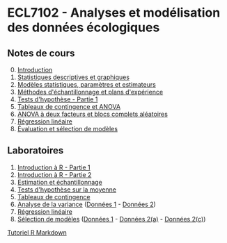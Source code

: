 # ECL7102 - Analyses et modélisation des données écologiques

## Notes de cours

0. [Introduction](notes_cours/0-Introduction.html)
1. [Statistiques descriptives et graphiques](notes_cours/1-Statistiques_descriptives.html)
2. [Modèles statistiques, paramètres et estimateurs](notes_cours/2-Modèles_statistiques.html)
3. [Méthodes d'échantillonnage et plans d'expérience](notes_cours/3-Échantillonnage_expériences.html)
4. [Tests d'hypothèse - Partie 1](notes_cours/4-Tests_hypothese_Partie1.html)
5. [Tableaux de contingence et ANOVA](notes_cours/5-Chi2_ANOVA.html)
6. [ANOVA à deux facteurs et blocs complets aléatoires](notes_cours/6-ANOVA_2_facteurs.html)
7. [Régression linéaire](notes_cours/7-Régression_linéaire.html)
8. [Évaluation et sélection de modèles](notes_cours/8-Sélection_modèles.html)

## Laboratoires

1. [Introduction à R - Partie 1](labos/1-IntroR_partie1.html)
2. [Introduction à R - Partie 2](labos/2-IntroR_partie2.html)
3. [Estimation et échantillonnage](labos/3R-Estimation_échantillonnage.html)
4. [Tests d'hypothèse sur la moyenne](labos/4R-Tests_moyenne.html)
5. [Tableaux de contingence](labos/5-Tableaux_contingence.pdf)
6. [Analyse de la variance](labos/6-ANOVA.pdf) ([Données 1](labos/sablefish.csv) - [Données 2](labos/woodstain.csv))
7. [Régression linéaire](labos/7R-Régression_linéaire.html)
8. [Sélection de modèles](labos/8-Sélection_modèles.pdf) ([Données 1](labos/environment.csv) - [Données 2(a)](labos/migration.csv) - [Données 2(c)](labos/migr_test.csv))

[Tutoriel R Markdown](labos/Tutoriel_RMarkdown.html)

